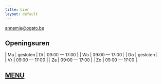 ```yaml
---
title: Lier
layout: default
---
```


[annemie@ogato.be](mailto:annemie@ogato.be)

## Openingsuren

| Ma | gesloten
| Di | 09:00 &mdash; 17:00 |
| Wo | 09:00 &mdash; 17:00 |
| Do | gesloten |
| Vr | 09:00 &mdash; 17:00 |
| Za | 09:00 &mdash; 17:00 |
| Zo | 09:00 &mdash; 17:00 |

## [MENU](/menu.pdf)
